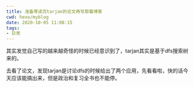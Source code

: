 ```yaml
---
title: 准备等读完tarjan的论文再写那篇博客
cwd: hexo/myblog
date: 2020-10-05 11:08:15
tags:
- 日常
---
```


其实发觉自己写的越来越奇怪的时候已经意识到了，tarjan其实是基于dfs搜索树来的。

去看了论文，发现tarjan是讨论dfs的时候给出了两个应用，先看看啦，快的话今天应该能搞出来，但是政治和复习全书也不能停。

